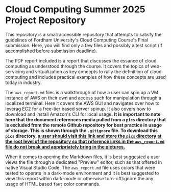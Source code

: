 # Cloud Computing Summer 2025  Project Repository

This repository is a small accessible repository that attempts to satisfy the guidelines of Fordham University's Cloud Computing Course's Final submission. Here, you will find only a few files and possibly a test script (if accomplished before submission deadline). 

The PDF report included is a report that discusses the essance of cloud computing as understood through the course. It covers the topics of web-servicing and virtualization as key concepts to rally the definitiion of cloud computing and includes practical examples of how these concepts are used today in industry. 

The `aws_report.md` files is a walkthrough of how a user can spin up a VM instance of AWS on their own and access such for manipulation through a localized terminal. Here it covers the AWS GUI and navigates over how to leverag EC2 for a free-tier based server spinup. It also covers how to download and install Amazon's CLI for local usage. **It is important to note here that the document references media pulled from a `pics` directory that is excluded from the remote Github repository for best practice in usage of storage. This is shown through the `.gitignore` file. To download this `pics` directory, [a user should visit this link and store the `pics` directory at the root level of the repository so that reference links in the `aws_report.md` file do not break and appripriately bring in the pictures.](https://drive.google.com/drive/folders/1HQfsN-1Z2e4TxHW-pizk4uUeEVvlOIwQ?usp=sharing)** 

When it comes to opening the Markdown files, it is best suggested a user views the file through a dedicated "Preview" editor, such as that offered in native Visual Studio Code. The `aws_report.md` file uses colors that were tested to operate in a dark-mode environment and it is best suggested to view this report within dark-mode or otherwise turn-off/ignore the any usage of HTML based `font` color commands.
